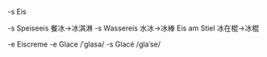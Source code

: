 -s Eis

-s Speiseeis 餐冰→冰淇淋
-s Wassereis 水冰→冰棒
Eis am Stiel 冰在棍→冰棍

-e Eiscreme
-e Glace /ˈɡlasə/
-s Glacé /ɡlaˈse/